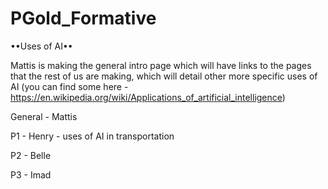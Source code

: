 # PGold_Formative
••Uses of AI••

Mattis is making the general intro page which will have links to the pages that the rest of us are making, which will detail other more specific uses of AI (you can find some here - https://en.wikipedia.org/wiki/Applications_of_artificial_intelligence)

General - Mattis

P1 - Henry - uses of AI in transportation

P2 - Belle

P3 - Imad
